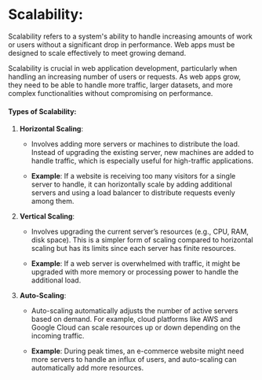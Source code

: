 # **Scalability**:

Scalability refers to a system's ability to handle increasing amounts of work or users without a significant drop in performance. Web apps must be designed to scale effectively to meet growing demand.

Scalability is crucial in web application development, particularly when handling an increasing number of users or requests. As web apps grow, they need to be able to handle more traffic, larger datasets, and more complex functionalities without compromising on performance.

#### **Types of Scalability**:

1.  **Horizontal Scaling**:
    
    -   Involves adding more servers or machines to distribute the load. Instead of upgrading the existing server, new machines are added to handle traffic, which is especially useful for high-traffic applications.
        
    -   **Example**: If a website is receiving too many visitors for a single server to handle, it can horizontally scale by adding additional servers and using a load balancer to distribute requests evenly among them.
        
2.  **Vertical Scaling**:
    
    -   Involves upgrading the current server’s resources (e.g., CPU, RAM, disk space). This is a simpler form of scaling compared to horizontal scaling but has its limits since each server has finite resources.
        
    -   **Example**: If a web server is overwhelmed with traffic, it might be upgraded with more memory or processing power to handle the additional load.
        
3.  **Auto-Scaling**:
    
    -   Auto-scaling automatically adjusts the number of active servers based on demand. For example, cloud platforms like AWS and Google Cloud can scale resources up or down depending on the incoming traffic.
        
    -   **Example**: During peak times, an e-commerce website might need more servers to handle an influx of users, and auto-scaling can automatically add more resources.
        
